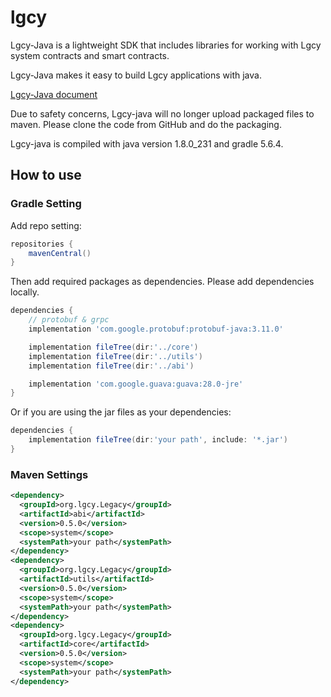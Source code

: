 # lgcy

Lgcy-Java is a lightweight SDK that includes libraries for working with Lgcy system contracts and smart contracts.

Lgcy-Java makes it easy to build Lgcy applications with java.

[Lgcy-Java document](https://test.lgcyscan.network/developer-guide/lgcy-java-sdk)

Due to safety concerns, Lgcy-java will no longer upload packaged files to maven. Please clone the code from GitHub and do the packaging.

Lgcy-java is compiled with java version 1.8.0_231 and gradle 5.6.4.

## How to use

### Gradle Setting

Add repo setting:

```groovy
repositories {
    mavenCentral()
}
```

Then add required packages as dependencies. Please add dependencies locally.

```groovy
dependencies {
    // protobuf & grpc
    implementation 'com.google.protobuf:protobuf-java:3.11.0'

    implementation fileTree(dir:'../core')
    implementation fileTree(dir:'../utils')
    implementation fileTree(dir:'../abi')

    implementation 'com.google.guava:guava:28.0-jre'
}
```

Or if you are using the jar files as your dependencies:

```groovy
dependencies {
    implementation fileTree(dir:'your path', include: '*.jar')
}
```

### Maven Settings

```xml
<dependency>
  <groupId>org.lgcy.Legacy</groupId>
  <artifactId>abi</artifactId>
  <version>0.5.0</version>
  <scope>system</scope>
  <systemPath>your path</systemPath>
</dependency>
<dependency>
  <groupId>org.lgcy.Legacy</groupId>
  <artifactId>utils</artifactId>
  <version>0.5.0</version>
  <scope>system</scope>
  <systemPath>your path</systemPath>
</dependency>
<dependency>
  <groupId>org.lgcy.Legacy</groupId>
  <artifactId>core</artifactId>
  <version>0.5.0</version>
  <scope>system</scope>
  <systemPath>your path</systemPath>
</dependency>
```
